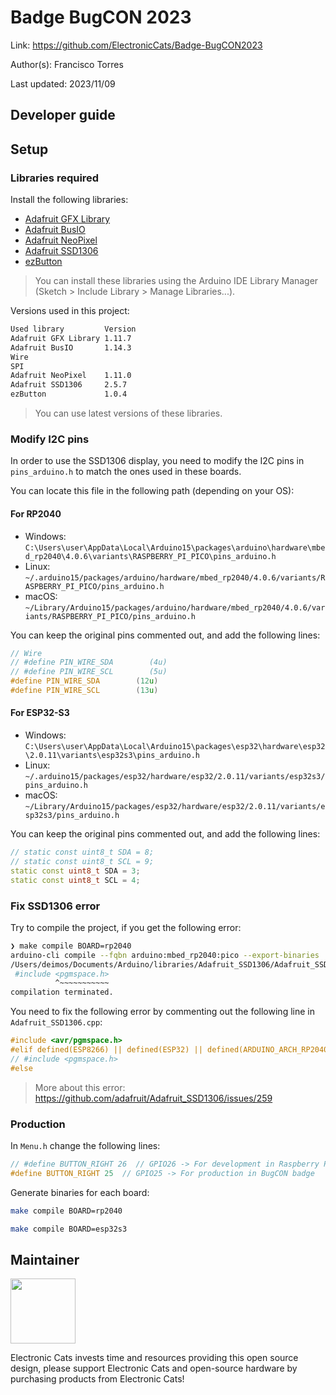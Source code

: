 # Badge BugCON 2023

Link: https://github.com/ElectronicCats/Badge-BugCON2023

Author(s): Francisco Torres

Last updated: 2023/11/09

## Developer guide

## Setup

### Libraries required

Install the following libraries:

- [Adafruit GFX Library](https://www.arduino.cc/reference/en/libraries/adafruit-gfx-library/)
- [Adafruit BusIO](https://www.arduino.cc/reference/en/libraries/adafruit-busio/)
- [Adafruit NeoPixel](https://www.arduino.cc/reference/en/libraries/adafruit-neopixel/)
- [Adafruit SSD1306](https://www.arduino.cc/reference/en/libraries/adafruit-ssd1306/)
- [ezButton](https://www.arduino.cc/reference/en/libraries/ezbutton/)

> You can install these libraries using the Arduino IDE Library Manager (Sketch > Include Library > Manage Libraries...).

Versions used in this project:

```bash
Used library         Version    
Adafruit GFX Library 1.11.7
Adafruit BusIO       1.14.3
Wire
SPI
Adafruit NeoPixel    1.11.0
Adafruit SSD1306     2.5.7
ezButton             1.0.4
```

> You can use latest versions of these libraries.

### Modify I2C pins

In order to use the SSD1306 display, you need to modify the I2C pins in `pins_arduino.h` to match the ones used in these boards.

You can locate this file in the following path (depending on your OS):

#### For RP2040

- Windows: `C:\Users\user\AppData\Local\Arduino15\packages\arduino\hardware\mbed_rp2040\4.0.6\variants\RASPBERRY_PI_PICO\pins_arduino.h`
- Linux: `~/.arduino15/packages/arduino/hardware/mbed_rp2040/4.0.6/variants/RASPBERRY_PI_PICO/pins_arduino.h`
- macOS: `~/Library/Arduino15/packages/arduino/hardware/mbed_rp2040/4.0.6/variants/RASPBERRY_PI_PICO/pins_arduino.h`

You can keep the original pins commented out, and add the following lines:

```cpp
// Wire
// #define PIN_WIRE_SDA        (4u)
// #define PIN_WIRE_SCL        (5u)
#define PIN_WIRE_SDA        (12u)
#define PIN_WIRE_SCL        (13u)
```

#### For ESP32-S3

- Windows: `C:\Users\user\AppData\Local\Arduino15\packages\esp32\hardware\esp32\2.0.11\variants\esp32s3\pins_arduino.h`
- Linux: `~/.arduino15/packages/esp32/hardware/esp32/2.0.11/variants/esp32s3/pins_arduino.h`
- macOS: `~/Library/Arduino15/packages/esp32/hardware/esp32/2.0.11/variants/esp32s3/pins_arduino.h`

You can keep the original pins commented out, and add the following lines:

```cpp
// static const uint8_t SDA = 8;
// static const uint8_t SCL = 9;
static const uint8_t SDA = 3;
static const uint8_t SCL = 4;
```

### Fix SSD1306 error

Try to compile the project, if you get the following error:

```bash
❯ make compile BOARD=rp2040
arduino-cli compile --fqbn arduino:mbed_rp2040:pico --export-binaries
/Users/deimos/Documents/Arduino/libraries/Adafruit_SSD1306/Adafruit_SSD1306.cpp:42:10: fatal error: pgmspace.h: No such file or directory
 #include <pgmspace.h>
          ^~~~~~~~~~~~
compilation terminated.
```

You need to fix the following error by commenting out the following line in `Adafruit_SSD1306.cpp`:

```cpp
#include <avr/pgmspace.h>
#elif defined(ESP8266) || defined(ESP32) || defined(ARDUINO_ARCH_RP2040)
// #include <pgmspace.h>
#else
```

> More about this error: https://github.com/adafruit/Adafruit_SSD1306/issues/259

### Production

In `Menu.h` change the following lines:

```cpp
// #define BUTTON_RIGHT 26  // GPIO26 -> For development in Raspberry Pi Pico
#define BUTTON_RIGHT 25  // GPIO25 -> For production in BugCON badge
```

Generate binaries for each board:

```bash
make compile BOARD=rp2040
```

```bash
make compile BOARD=esp32s3
```
 
## Maintainer

<a
href="https://github.com/sponsors/ElectronicCats">

<img  src="https://electroniccats.com/wp-content/uploads/2020/07/Badge_GHS.png"  height="104" />

</a>

Electronic Cats invests time and resources providing this open source design, please support Electronic Cats and open-source hardware by purchasing products from Electronic Cats!